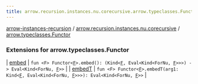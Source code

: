 ```yaml
---
title: arrow.recursion.instances.nu.corecursive.arrow.typeclasses.Functor - arrow-instances-recursion
---
```


[arrow-instances-recursion](../../index.html) / [arrow.recursion.instances.nu.corecursive](../index.html) / [arrow.typeclasses.Functor](./index.html)

### Extensions for arrow.typeclasses.Functor

| [embed](embed.html) | `fun <F> Functor<`[`F`](embed.html#F)`>.embed(): (Kind<`[`F`](embed.html#F)`, Eval<Kind<ForNu, `[`F`](embed.html#F)`>>>) -> Eval<Kind<ForNu, `[`F`](embed.html#F)`>>` |
| [embedT](embed-t.html) | `fun <F> Functor<`[`F`](embed-t.html#F)`>.embedT(arg1: Kind<`[`F`](embed-t.html#F)`, Eval<Kind<ForNu, `[`F`](embed-t.html#F)`>>>): Eval<Kind<ForNu, `[`F`](embed-t.html#F)`>>` |

